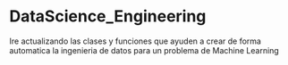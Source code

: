 # DataScience_Engineering
Ire actualizando las clases y funciones que ayuden a crear de forma automatica la ingenieria de datos para un problema de Machine Learning

